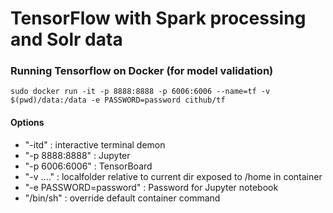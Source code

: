 # TensorFlow with Spark processing and Solr data
### Running Tensorflow on Docker (for model validation)

`sudo docker run -it -p 8888:8888 -p 6006:6006 --name=tf -v $(pwd)/data:/data -e PASSWORD=password cithub/tf`
#### Options
- "-itd" : interactive terminal demon
- "-p 8888:8888" : Jupyter
- "-p 6006:6006" : TensorBoard
- "-v ...." : localfolder relative to current dir exposed to /home in container
- "-e PASSWORD=password" : Password for Jupyter notebook
- "/bin/sh" : override default container command
